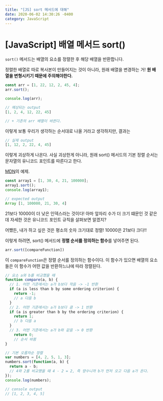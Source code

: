 ```yaml
---
title: "[JS] sort 메서드에 대해"
date: 2020-06-02 14:30:26 -0400
category: JavaScript
---
```


# [JavaScript] 배열 메서드 sort()



`sort()` 메서드는 배열의 요소를 정렬한 후 해당 배열을 반환합니다.

정렬한 배열로 따로 복사본이 만들어지는 것이 아니라, 원래 배열을 변경하는 거! **원 배열을 변형시키기 때문에 주의해야한다.**

```javascript
const arr = [1, 22, 12, 2, 45, 4];
arr.sort();

console.log(arr);

// 예상되는 output
[1, 2, 4, 12, 22, 45]

// + 기존의 arr 배열이 바뀐다.
```

이렇게 보통 우리가 생각하는 순서대로 나올 거라고 생각하지만, 결과는

```javascript
// 실제 output
[1, 12, 2, 22, 4, 45]
```

이렇게 괴상하게 나온다. 사실 괴상한게 아니라, 원래 sort() 메서드의 기본 정렬 순서는 문자열의 유니코드 포인트를 따른다고 한다.

[MDN](https://developer.mozilla.org/ko/docs/Web/JavaScript/Reference/Global_Objects/Array/sort)의 예제.

```javascript
const array1 = [1, 30, 4, 21, 100000];
array1.sort();
console.log(array1);

// expected output
Array [1, 100000, 21, 30, 4]
```

21보다 10000이 더 낮은 인덱스라는 것이다! 아마 앞자리 수가 더 크기 떄문인 것 같은데 자세한 것은 유니코드 포인트 규칙을 살펴보면 알겠지?

어쨌든, 내가 하고 싶은 것은 평소의 숫자 크기대로 정렬!
10000은 21보다 크다!!



이렇게 하려면, sort() 메서드에 **정렬 순서를 정의하는 함수**를 넣어주면 된다.

```javascript
arr.sort([compareFunction])
```

이 `compareFunction`은 정렬 순서를 정의하는 함수이다.
이 함수가 있으면 배열의 요소들은 이 함수가 어떤 값을 반환하느냐에 따라 정렬된다. 

```javascript
// 요소 a와 b를 비교했을 때
function compare(a, b) {
  // 1. 어떤 기준에서는 a가 b보다 작음 -> -1 반환
  if (a is less than b by some ordering criterion) {
    return -1;
    // a 다음 b
  }
  // 2. 어떤 기준에서는 a가 b보다 큼 -> 1 반환
  if (a is greater than b by the ordering criterion) {
    return 1;
    // b 다음 a
  }
  // 3. 어떤 기준에서는 a가 b와 같음 -> 0 반환
    return 0;
    // 순서 바뀜
}
```

```javascript
// 기본 오름차순 정렬
var numbers = [4, 2, 5, 1, 3];
numbers.sort(function(a, b) {
  return a - b;
  // 4와 2를 비교했을 때 4 - 2 = 2, 즉 양수니까 b가 먼저 오고 다음 a가 온다.
});
console.log(numbers);

// console output
// [1, 2, 3, 4, 5]
```